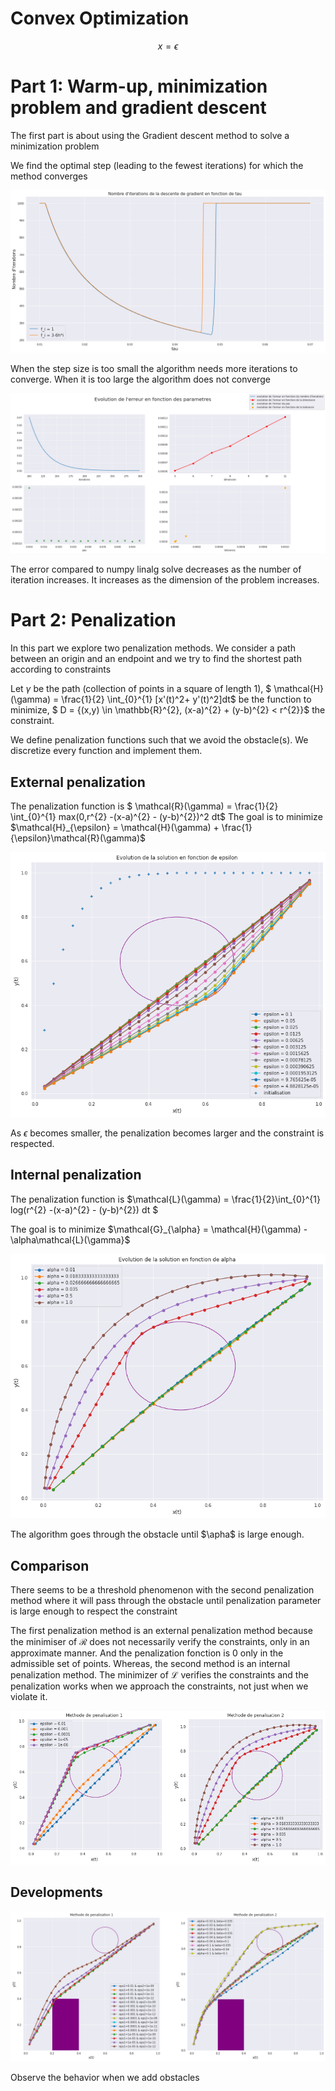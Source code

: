 # Convex Optimization

$$
\begin{equation}
  x = \epsilon
\end{equation}
$$

# Part 1: Warm-up, minimization problem and gradient descent
The first part is about using the Gradient descent method to solve a minimization problem

We find the optimal step (leading to the fewest iterations) for which the method converges


![alt text](https://github.com/kderkba/ConvexOptimization/blob/main/iterations_vs_stepsize.png)

When the step size is too small the algorithm needs more iterations to converge.
When it is too large the algorithm does not converge

![alt text](https://github.com/kderkba/ConvexOptimization/blob/main/evolution_of_error.png)

The error compared to numpy linalg solve decreases as the number of iteration increases. It increases as the dimension of the problem increases. 

# Part 2: Penalization

In this part we explore two penalization methods. We consider a path between an origin and an endpoint and we try to find the shortest path according to constraints

Let $\gamma$ be the path (collection of points in a square of length 1), $ \mathcal{H}(\gamma) = \frac{1}{2} \int_{0}^{1} [x'(t)^2+ y'(t)^2]dt$ be the function to minimize, $ D = {(x,y) \in \mathbb{R}^{2}, (x-a)^{2} + (y-b)^{2} < r^{2}}$ the constraint.

We define penalization functions such that we avoid the obstacle(s).
We discretize every function and implement them.
## External penalization

The penalization function is $ \mathcal{R}(\gamma) = \frac{1}{2} \int_{0}^{1} max(0,r^{2} -(x-a)^{2} - (y-b)^{2})^2 dt$
The goal is to minimize $\mathcal{H}_{\epsilon} = \mathcal{H}(\gamma) + \frac{1}{\epsilon}\mathcal{R}(\gamma)$

![alt text](https://github.com/kderkba/ConvexOptimization/blob/main/penalization1.png)

As $\epsilon$ becomes smaller, the penalization becomes larger and the constraint is respected.

## Internal penalization

The penalization function is $\mathcal{L}(\gamma) = \frac{1}{2}\int_{0}^{1} log(r^{2} -(x-a)^{2} - (y-b)^{2}) dt $

The goal is to minimize $\mathcal{G}_{\alpha} = \mathcal{H}(\gamma) - \alpha\mathcal{L}(\gamma}$

![alt text](https://github.com/kderkba/ConvexOptimization/blob/main/penalization2.png)

The algorithm goes through the obstacle until $\apha$ is large enough.

## Comparison

There seems to be a threshold phenomenon with the second penalization method where it will pass through the obstacle until penalization parameter is large enough to respect the constraint

The first penalization method is an external penalization method because the minimiser of $\mathcal{R}$ does not necessarily verify the constraints, only in an approximate manner. And the penalization fonction is 0 only in the admissible set of points.
Whereas, the second method is an internal penalization method. The minimizer of $\mathcal{L}$ verifies the constraints and the penalization works when we approach the constraints, not just when we violate it.

![alt text](https://github.com/kderkba/ConvexOptimization/blob/main/comparison.png)

## Developments

![alt text](https://github.com/kderkba/ConvexOptimization/blob/main/obstacles.png)

Observe the behavior when we add obstacles


